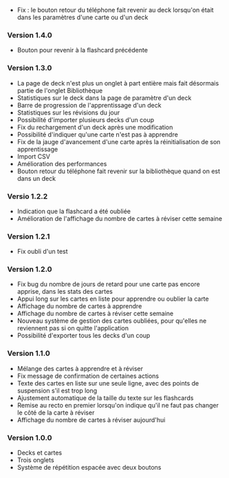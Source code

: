 - Fix : le bouton retour du téléphone fait revenir au deck lorsqu'on était dans les paramètres d'une carte ou d'un deck

### Version 1.4.0

- Bouton pour revenir à la flashcard précédente

### Version 1.3.0

- La page de deck n'est plus un onglet à part entière mais fait désormais partie de l'onglet Bibliothèque
- Statistiques sur le deck dans la page de paramètre d'un deck
- Barre de progression de l'apprentissage d'un deck
- Statistiques sur les révisions du jour
- Possibilité d'importer plusieurs decks d'un coup
- Fix du rechargement d'un deck après une modification
- Possibilité d'indiquer qu'une carte n'est pas à apprendre
- Fix de la jauge d'avancement d'une carte après la réinitialisation de son apprentissage
- Import CSV
- Amélioration des performances
- Bouton retour du téléphone fait revenir sur la bibliothèque quand on est dans un deck

### Versio 1.2.2

- Indication que la flashcard a été oubliée
- Amélioration de l'affichage du nombre de cartes à réviser cette semaine

### Version 1.2.1

- Fix oubli d'un test

### Version 1.2.0

- Fix bug du nombre de jours de retard pour une carte pas encore apprise, dans les stats des cartes
- Appui long sur les cartes en liste pour apprendre ou oublier la carte
- Affichage du nombre de cartes à apprendre
- Affichage du nombre de cartes à réviser cette semaine
- Nouveau système de gestion des cartes oubliées, pour qu'elles ne reviennent pas si on quitte l'application
- Possibilité d'exporter tous les decks d'un coup

### Version 1.1.0

- Mélange des cartes à apprendre et à réviser
- Fix message de confirmation de certaines actions
- Texte des cartes en liste sur une seule ligne, avec des points de suspension s'il est trop long
- Ajustement automatique de la taille du texte sur les flashcards
- Remise au recto en premier lorsqu'on indique qu'il ne faut pas changer le côté de la carte à réviser
- Affichage du nombre de cartes à réviser aujourd'hui

### Version 1.0.0

- Decks et cartes
- Trois onglets
- Système de répétition espacée avec deux boutons